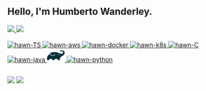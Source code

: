 ## Hello, I'm Humberto Wanderley.

<div>
  <a href="https://github.com/humbertowanderley">
  <img height="180em" src="https://github-readme-stats.vercel.app/api?username=humbertowanderley&show_icons=true&theme=dark"/>
  <img height="180em" src="https://github-readme-stats.vercel.app/api/top-langs/?username=humbertowanderley&layout=compact&langs_count=16&theme=dark"/>
</div>

<div style="display: inline_block"><br>
  <img alt="hawn-TS" height="30", width="40" src="https://cdn.jsdelivr.net/gh/devicons/devicon/icons/typescript/typescript-original.svg" />
  <img alt="hawn-aws" height="30", width="40" src="https://cdn.jsdelivr.net/gh/devicons/devicon/icons/amazonwebservices/amazonwebservices-original-wordmark.svg" />
  <img alt="hawn-docker" height="30", width="40" src="https://cdn.jsdelivr.net/gh/devicons/devicon/icons/docker/docker-original-wordmark.svg" />
  <img alt="hawn-k8s" height="30", width="40" src="https://cdn.jsdelivr.net/gh/devicons/devicon/icons/kubernetes/kubernetes-plain-wordmark.svg" />
  <img alt="hawn-C" height="30", width="40" src="https://cdn.jsdelivr.net/gh/devicons/devicon/icons/c/c-original.svg" />
  <img alt="hawn-java" height="30", width="40" src="https://cdn.jsdelivr.net/gh/devicons/devicon/icons/java/java-original-wordmark.svg" />
  <img alt="hawn-Gradle" height="30", width="40" src="https://github.com/devicons/devicon/blob/v2.16.0/icons/gradle/gradle-original.svg" />
  <img alt="hawn-python" height="30", width="40" src="https://cdn.jsdelivr.net/gh/devicons/devicon/icons/python/python-original-wordmark.svg" />
</div>

  ##

<div>
  <a href="mailto:humberto.wanderley.dev@gmail.com" target="_blank"><img src="https://img.shields.io/badge/Gmail-D14836?style=for-the-badge&logo=gmail&logoColor=white" target="_blank"></a>
   <a href="https://www.linkedin.com/in/humberto-alves-wanderley-neto-3ab079174/" target="_blank"><img src="https://img.shields.io/badge/LinkedIn-0077B5?style=for-the-badge&logo=linkedin&logoColor=white" target="_blank"></a>
</div>
